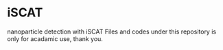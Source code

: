 # iSCAT
nanoparticle detection with iSCAT
Files and codes under this repository is only for acadamic use, thank you.
